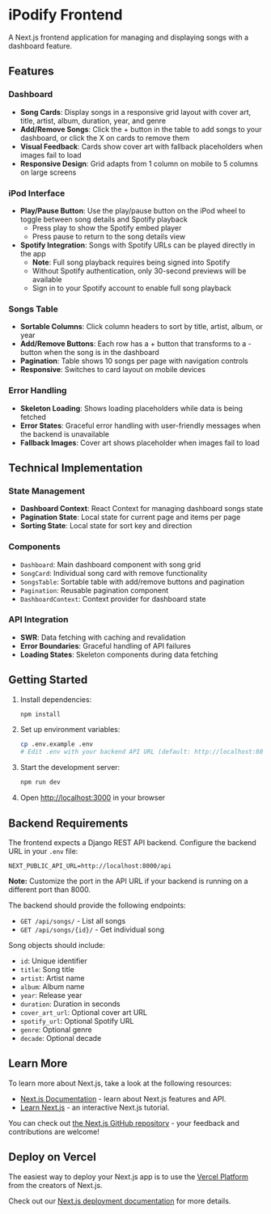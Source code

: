 # iPodify Frontend

A Next.js frontend application for managing and displaying songs with a dashboard feature.

## Features

### Dashboard
- **Song Cards**: Display songs in a responsive grid layout with cover art, title, artist, album, duration, year, and genre
- **Add/Remove Songs**: Click the + button in the table to add songs to your dashboard, or click the X on cards to remove them
- **Visual Feedback**: Cards show cover art with fallback placeholders when images fail to load
- **Responsive Design**: Grid adapts from 1 column on mobile to 5 columns on large screens

### iPod Interface
- **Play/Pause Button**: Use the play/pause button on the iPod wheel to toggle between song details and Spotify playback
  - Press play to show the Spotify embed player
  - Press pause to return to the song details view
- **Spotify Integration**: Songs with Spotify URLs can be played directly in the app
  - **Note**: Full song playback requires being signed into Spotify
  - Without Spotify authentication, only 30-second previews will be available
  - Sign in to your Spotify account to enable full song playback

### Songs Table
- **Sortable Columns**: Click column headers to sort by title, artist, album, or year
- **Add/Remove Buttons**: Each row has a + button that transforms to a - button when the song is in the dashboard
- **Pagination**: Table shows 10 songs per page with navigation controls
- **Responsive**: Switches to card layout on mobile devices

### Error Handling
- **Skeleton Loading**: Shows loading placeholders while data is being fetched
- **Error States**: Graceful error handling with user-friendly messages when the backend is unavailable
- **Fallback Images**: Cover art shows placeholder when images fail to load

## Technical Implementation

### State Management
- **Dashboard Context**: React Context for managing dashboard songs state
- **Pagination State**: Local state for current page and items per page
- **Sorting State**: Local state for sort key and direction

### Components
- `Dashboard`: Main dashboard component with song grid
- `SongCard`: Individual song card with remove functionality
- `SongsTable`: Sortable table with add/remove buttons and pagination
- `Pagination`: Reusable pagination component
- `DashboardContext`: Context provider for dashboard state

### API Integration
- **SWR**: Data fetching with caching and revalidation
- **Error Boundaries**: Graceful handling of API failures
- **Loading States**: Skeleton components during data fetching

## Getting Started

1. Install dependencies:
   ```bash
   npm install
   ```

2. Set up environment variables:
   ```bash
   cp .env.example .env
   # Edit .env with your backend API URL (default: http://localhost:8000/api)
   ```

3. Start the development server:
   ```bash
   npm run dev
   ```

4. Open [http://localhost:3000](http://localhost:3000) in your browser

## Backend Requirements

The frontend expects a Django REST API backend. Configure the backend URL in your `.env` file:

```env
NEXT_PUBLIC_API_URL=http://localhost:8000/api
```

**Note:** Customize the port in the API URL if your backend is running on a different port than 8000.

The backend should provide the following endpoints:

- `GET /api/songs/` - List all songs
- `GET /api/songs/{id}/` - Get individual song

Song objects should include:
- `id`: Unique identifier
- `title`: Song title
- `artist`: Artist name
- `album`: Album name
- `year`: Release year
- `duration`: Duration in seconds
- `cover_art_url`: Optional cover art URL
- `spotify_url`: Optional Spotify URL
- `genre`: Optional genre
- `decade`: Optional decade

## Learn More

To learn more about Next.js, take a look at the following resources:

- [Next.js Documentation](https://nextjs.org/docs) - learn about Next.js features and API.
- [Learn Next.js](https://nextjs.org/learn) - an interactive Next.js tutorial.

You can check out [the Next.js GitHub repository](https://github.com/vercel/next.js) - your feedback and contributions are welcome!

## Deploy on Vercel

The easiest way to deploy your Next.js app is to use the [Vercel Platform](https://vercel.com/new?utm_medium=default-template&filter=next.js&utm_source=create-next-app&utm_campaign=create-next-app-readme) from the creators of Next.js.

Check out our [Next.js deployment documentation](https://nextjs.org/docs/app/building-your-application/deploying) for more details.

